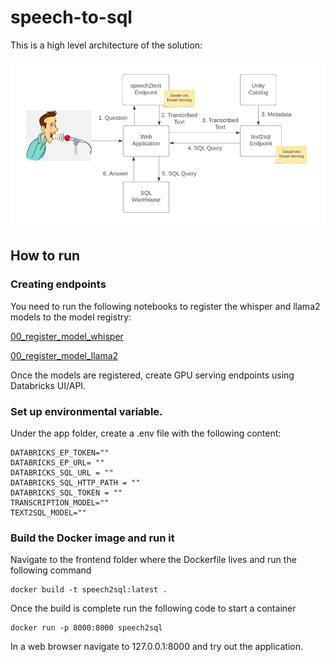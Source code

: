 # speech-to-sql

This is a high level architecture of the solution:

![plot](./speech2sql.png)

## How to run

### Creating endpoints

You need to run the following notebooks to register the whisper and llama2 models to the model registry:

[00_register_model_whisper](https://github.com/sebrahimi1988/speech-to-sql/blob/main/notebooks/speech2text/00_register_model_whisper.py)

[00_register_model_llama2](https://github.com/sebrahimi1988/speech-to-sql/blob/main/notebooks/text2sql/Llama2/00_register_model_llama2.py)


Once the models are registered, create GPU serving endpoints using Databricks UI/API.

### Set up environmental variable.
Under the app folder, create a .env file with the following content:

```
DATABRICKS_EP_TOKEN=""
DATABRICKS_EP_URL= ""
DATABRICKS_SQL_URL = ""
DATABRICKS_SQL_HTTP_PATH = ""
DATABRICKS_SQL_TOKEN = ""
TRANSCRIPTION_MODEL=""
TEXT2SQL_MODEL=""
```
### Build the Docker image and run it

Navigate to the frontend folder where the Dockerfile lives and run the following command

```
docker build -t speech2sql:latest .
```

Once the build is complete run the following code to start a container

```
docker run -p 8000:8000 speech2sql
```

In a web browser navigate to 127.0.0.1:8000 and try out the application.